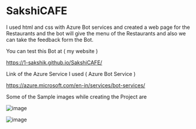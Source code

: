 # SakshiCAFE

I used html and css with Azure Bot services and created a web page for the Restaurants and the bot will give the menu of the Restaurants and also we can take the feedback form the Bot.

You can test this Bot at ( my website )

https://1-sakshik.github.io/SakshiCAFE/

Link of the Azure Service I used ( Azure Bot Service )

https://azure.microsoft.com/en-in/services/bot-services/

Some of the Sample images while creating the Project are

![image](https://user-images.githubusercontent.com/101929086/163810101-e6498b24-48a0-4f5e-b0c1-ede462148427.png)

![image](https://user-images.githubusercontent.com/101929086/163810186-a5c2678a-2ba5-4351-9338-e3f710c2b7b9.png)








